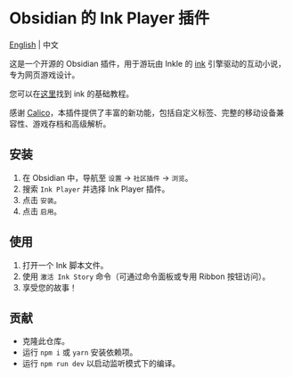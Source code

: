 # Obsidian 的 Ink Player 插件

[English](./README.md) | 中文

这是一个开源的 Obsidian 插件，用于游玩由 Inkle 的 [ink](https://www.inklestudios.com/ink/) 引擎驱动的互动小说，专为网页游戏设计。

您可以在[这里](https://github.com/inkle/ink/blob/master/Documentation/WritingWithInk.md)找到 ink 的基础教程。

感谢 [Calico](https://elliotherriman.itch.io/calico)，本插件提供了丰富的新功能，包括自定义标签、完整的移动设备兼容性、游戏存档和高级解析。

## 安装

1.  在 Obsidian 中，导航至 `设置` → `社区插件` → `浏览`。
2.  搜索 `Ink Player` 并选择 Ink Player 插件。
3.  点击 `安装`。
4.  点击 `启用`。

## 使用

1.  打开一个 Ink 脚本文件。
2.  使用 `激活 Ink Story` 命令（可通过命令面板或专用 Ribbon 按钮访问）。
3.  享受您的故事！

## 贡献

-   克隆此仓库。
-   运行 `npm i` 或 `yarn` 安装依赖项。
-   运行 `npm run dev` 以启动监听模式下的编译。
